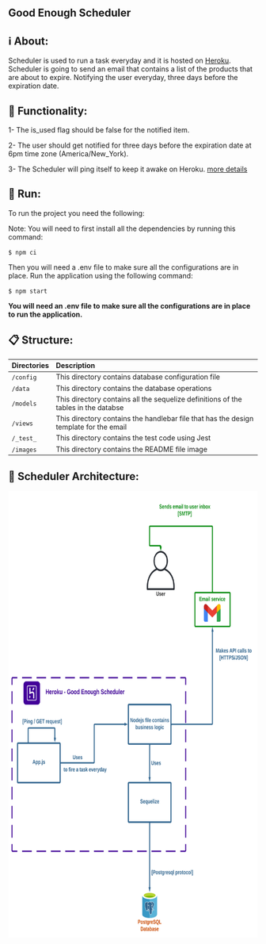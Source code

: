 ## Good Enough Scheduler

## ℹ️ About:
Scheduler is used to run a task everyday and it is hosted on [Heroku](https://www.heroku.com/). Scheduler is going to send an email that contains a list of the products that are about to expire. Notifying the user everyday, three days before the expiration date.


## 🎯 Functionality:
1- The is_used flag should be false for the notified item.

2- The user should get notified for three days before the expiration date at 6pm time zone (America/New_York). 

3- The Scheduler will ping itself to keep it awake on Heroku. [more details](https://devcenter.heroku.com/articles/free-dyno-hours)

## 🚀 Run:
To run the project you need the following:

Note: You will need to first install all the dependencies by running this command:

    $ npm ci
  
Then you will need a .env file to make sure all the configurations are in place.
Run the application using the following command:

    $ npm start

**You will need an .env file to make sure all the configurations are in place to run the application.**

## 📋 Structure: 

| Directories    | Description                                                                                                                      |
| :------------- | :------------------------------------------------------------------------------------------------------------------------------- |
| `/config`      | This directory contains database configuration file                                                                              |
| `/data`        | This directory contains the database operations                                                                                  |
| `/models`      | This directory contains all the sequelize definitions of the tables in the databse                                               |                                                                                                                                                                   |
| `/views`       | This directory contains the handlebar file that has the design template for the email
| `/_test_`      | This directory contains the test code using Jest                                               |     
| `/images`      | This directory contains the README file image                                                  |     

## 📐 Scheduler Architecture:
<img src="https://raw.githubusercontent.com/GoodEnoughApp/GoodEnoughScheduler/dev/images/diagram.png" data-canonical-src="https://raw.githubusercontent.com/GoodEnoughApp/GoodEnoughScheduler/dev/images/diagram.png" width="900" height="900" />

